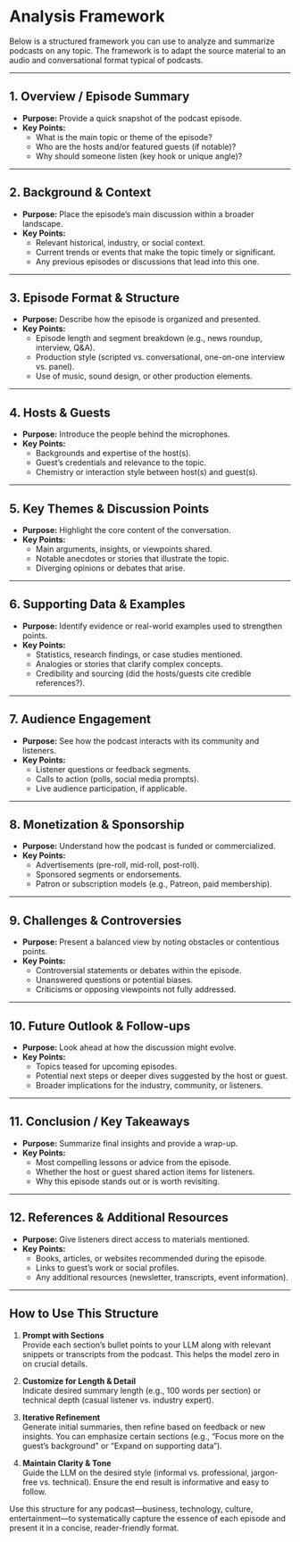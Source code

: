 # Analysis Framework

Below is a structured framework you can use to analyze and summarize podcasts on any topic. The framework is to adapt the source material to an audio and conversational format typical of podcasts.

---

## 1. Overview / Episode Summary
- **Purpose:** Provide a quick snapshot of the podcast episode.  
- **Key Points:**  
  - What is the main topic or theme of the episode?  
  - Who are the hosts and/or featured guests (if notable)?  
  - Why should someone listen (key hook or unique angle)?

---

## 2. Background & Context
- **Purpose:** Place the episode’s main discussion within a broader landscape.  
- **Key Points:**  
  - Relevant historical, industry, or social context.  
  - Current trends or events that make the topic timely or significant.  
  - Any previous episodes or discussions that lead into this one.

---

## 3. Episode Format & Structure
- **Purpose:** Describe how the episode is organized and presented.  
- **Key Points:**  
  - Episode length and segment breakdown (e.g., news roundup, interview, Q&A).  
  - Production style (scripted vs. conversational, one-on-one interview vs. panel).  
  - Use of music, sound design, or other production elements.

---

## 4. Hosts & Guests
- **Purpose:** Introduce the people behind the microphones.  
- **Key Points:**  
  - Backgrounds and expertise of the host(s).  
  - Guest’s credentials and relevance to the topic.  
  - Chemistry or interaction style between host(s) and guest(s).

---

## 5. Key Themes & Discussion Points
- **Purpose:** Highlight the core content of the conversation.  
- **Key Points:**  
  - Main arguments, insights, or viewpoints shared.  
  - Notable anecdotes or stories that illustrate the topic.  
  - Diverging opinions or debates that arise.

---

## 6. Supporting Data & Examples
- **Purpose:** Identify evidence or real-world examples used to strengthen points.  
- **Key Points:**  
  - Statistics, research findings, or case studies mentioned.  
  - Analogies or stories that clarify complex concepts.  
  - Credibility and sourcing (did the hosts/guests cite credible references?).

---

## 7. Audience Engagement
- **Purpose:** See how the podcast interacts with its community and listeners.  
- **Key Points:**  
  - Listener questions or feedback segments.  
  - Calls to action (polls, social media prompts).  
  - Live audience participation, if applicable.

---

## 8. Monetization & Sponsorship
- **Purpose:** Understand how the podcast is funded or commercialized.  
- **Key Points:**  
  - Advertisements (pre-roll, mid-roll, post-roll).  
  - Sponsored segments or endorsements.  
  - Patron or subscription models (e.g., Patreon, paid membership).

---

## 9. Challenges & Controversies
- **Purpose:** Present a balanced view by noting obstacles or contentious points.  
- **Key Points:**  
  - Controversial statements or debates within the episode.  
  - Unanswered questions or potential biases.  
  - Criticisms or opposing viewpoints not fully addressed.

---

## 10. Future Outlook & Follow-ups
- **Purpose:** Look ahead at how the discussion might evolve.  
- **Key Points:**  
  - Topics teased for upcoming episodes.  
  - Potential next steps or deeper dives suggested by the host or guest.  
  - Broader implications for the industry, community, or listeners.

---

## 11. Conclusion / Key Takeaways
- **Purpose:** Summarize final insights and provide a wrap-up.  
- **Key Points:**  
  - Most compelling lessons or advice from the episode.  
  - Whether the host or guest shared action items for listeners.  
  - Why this episode stands out or is worth revisiting.

---

## 12. References & Additional Resources
- **Purpose:** Give listeners direct access to materials mentioned.  
- **Key Points:**  
  - Books, articles, or websites recommended during the episode.  
  - Links to guest’s work or social profiles.  
  - Any additional resources (newsletter, transcripts, event information).

---

## How to Use This Structure
1. **Prompt with Sections**  
   Provide each section’s bullet points to your LLM along with relevant snippets or transcripts from the podcast. This helps the model zero in on crucial details.

2. **Customize for Length & Detail**  
   Indicate desired summary length (e.g., 100 words per section) or technical depth (casual listener vs. industry expert).

3. **Iterative Refinement**  
   Generate initial summaries, then refine based on feedback or new insights. You can emphasize certain sections (e.g., “Focus more on the guest’s background” or “Expand on supporting data”).

4. **Maintain Clarity & Tone**  
   Guide the LLM on the desired style (informal vs. professional, jargon-free vs. technical). Ensure the end result is informative and easy to follow.

Use this structure for any podcast—business, technology, culture, entertainment—to systematically capture the essence of each episode and present it in a concise, reader-friendly format.
